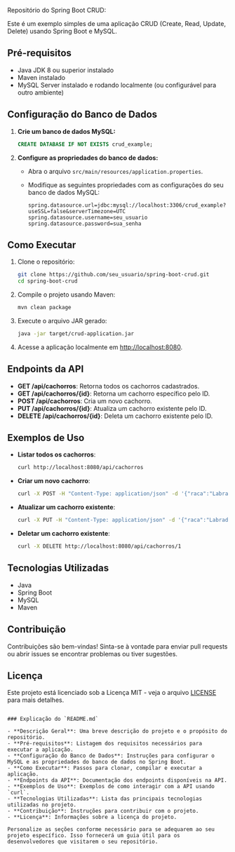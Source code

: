 Repositório do Spring Boot CRUD:


Este é um exemplo simples de uma aplicação CRUD (Create, Read, Update, Delete) usando Spring Boot e MySQL.

## Pré-requisitos

- Java JDK 8 ou superior instalado
- Maven instalado
- MySQL Server instalado e rodando localmente (ou configurável para outro ambiente)

## Configuração do Banco de Dados

1. **Crie um banco de dados MySQL:**

   ```sql
   CREATE DATABASE IF NOT EXISTS crud_example;
   ```

2. **Configure as propriedades do banco de dados:**

   - Abra o arquivo `src/main/resources/application.properties`.
   - Modifique as seguintes propriedades com as configurações do seu banco de dados MySQL:

     ```properties
     spring.datasource.url=jdbc:mysql://localhost:3306/crud_example?useSSL=false&serverTimezone=UTC
     spring.datasource.username=seu_usuario
     spring.datasource.password=sua_senha
     ```

## Como Executar

1. Clone o repositório:

   ```bash
   git clone https://github.com/seu_usuario/spring-boot-crud.git
   cd spring-boot-crud
   ```

2. Compile o projeto usando Maven:

   ```bash
   mvn clean package
   ```

3. Execute o arquivo JAR gerado:

   ```bash
   java -jar target/crud-application.jar
   ```

4. Acesse a aplicação localmente em [http://localhost:8080](http://localhost:8080).

## Endpoints da API

- **GET /api/cachorros**: Retorna todos os cachorros cadastrados.
- **GET /api/cachorros/{id}**: Retorna um cachorro específico pelo ID.
- **POST /api/cachorros**: Cria um novo cachorro.
- **PUT /api/cachorros/{id}**: Atualiza um cachorro existente pelo ID.
- **DELETE /api/cachorros/{id}**: Deleta um cachorro existente pelo ID.

## Exemplos de Uso

- **Listar todos os cachorros**:

  ```bash
  curl http://localhost:8080/api/cachorros
  ```

- **Criar um novo cachorro**:

  ```bash
  curl -X POST -H "Content-Type: application/json" -d '{"raca":"Labrador Retriever","numeroPatas":4,"corDoPelo":"Amarelo"}' http://localhost:8080/api/cachorros
  ```

- **Atualizar um cachorro existente**:

  ```bash
  curl -X PUT -H "Content-Type: application/json" -d '{"raca":"Labrador","numeroPatas":4,"corDoPelo":"Amarelo"}' http://localhost:8080/api/cachorros/1
  ```

- **Deletar um cachorro existente**:

  ```bash
  curl -X DELETE http://localhost:8080/api/cachorros/1
  ```

## Tecnologias Utilizadas

- Java
- Spring Boot
- MySQL
- Maven

## Contribuição

Contribuições são bem-vindas! Sinta-se à vontade para enviar pull requests ou abrir issues se encontrar problemas ou tiver sugestões.

## Licença

Este projeto está licenciado sob a Licença MIT - veja o arquivo [LICENSE](LICENSE) para mais detalhes.
```

### Explicação do `README.md`

- **Descrição Geral**: Uma breve descrição do projeto e o propósito do repositório.
- **Pré-requisitos**: Listagem dos requisitos necessários para executar a aplicação.
- **Configuração do Banco de Dados**: Instruções para configurar o MySQL e as propriedades do banco de dados no Spring Boot.
- **Como Executar**: Passos para clonar, compilar e executar a aplicação.
- **Endpoints da API**: Documentação dos endpoints disponíveis na API.
- **Exemplos de Uso**: Exemplos de como interagir com a API usando `curl`.
- **Tecnologias Utilizadas**: Lista das principais tecnologias utilizadas no projeto.
- **Contribuição**: Instruções para contribuir com o projeto.
- **Licença**: Informações sobre a licença do projeto.

Personalize as seções conforme necessário para se adequarem ao seu projeto específico. Isso fornecerá um guia útil para os desenvolvedores que visitarem o seu repositório.

